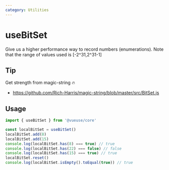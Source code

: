 ```yaml
---
category: Utilities
---
```


# useBitSet

Give us a higher performance way to record numbers (enumerations). Note that the range of values used is [-2^31,2^31-1]

## Tip

Get strength from magic-string 🔥

* https://github.com/Rich-Harris/magic-string/blob/master/src/BitSet.js


## Usage

```ts
import { useBitSet } from '@vueuse/core'

const localBitSet = useBitSet()
localBitSet.add(8)
localBitSet.add(15)
console.log(localBitSet.has(8) === true) // true
console.log(localBitSet.has(22) === false) // false
console.log(localBitSet.has(15) === true) // true
localBitSet.reset()
console.log(localBitSet.isEmpty().toEqual(true)) // true
```
